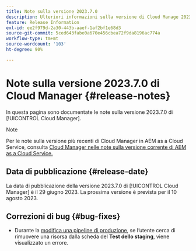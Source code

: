 ```yaml
---
title: Note sulla versione 2023.7.0
description: Ulteriori informazioni sulla versione di Cloud Manage 2023.7.0.
feature: Release Information
exl-id: ee2f979d-2a30-443b-aaef-1af2bf1e68d3
source-git-commit: 5ced643fabe0a670e456cbea72f9da8196ac774a
workflow-type: tm+mt
source-wordcount: '103'
ht-degree: 90%

---
```


# Note sulla versione 2023.7.0 di Cloud Manager {#release-notes}

In questa pagina sono documentate le note sulla versione 2023.7.0 di [!UICONTROL Cloud Manager].

>[!NOTE]
>
>Per le note sulla versione più recenti di Cloud Manager in AEM as a Cloud Service, consulta [Cloud Manager nelle note sulla versione corrente di AEM as a Cloud Service.](https://experienceleague.adobe.com/it/docs/experience-manager-cloud-service/content/release-notes/cloud-manager/current)

## Data di pubblicazione {#release-date}

La data di pubblicazione della versione 2023.7.0 di [!UICONTROL Cloud Manager] è il 29 giugno 2023. La prossima versione è prevista per il 10 agosto 2023.

## Correzioni di bug {#bug-fixes}

* Durante la [modifica una pipeline di produzione](/help/using/managing-pipelines.md#editing-pipelines), se l’utente cerca di rimuovere una risorsa dalla scheda del **Test dello staging**, viene visualizzato un errore.
